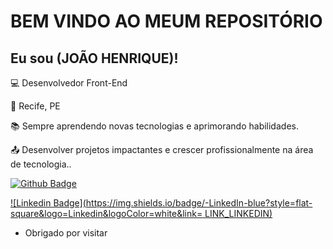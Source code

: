 # BEM VINDO AO MEUM REPOSITÓRIO

 

## Eu sou (JOÃO HENRIQUE)!

 

:computer:  Desenvolvedor Front-End

:house_with_garden: Recife, PE

:books: Sempre aprendendo novas tecnologias e aprimorando habilidades.

:outbox_tray: Desenvolver projetos impactantes e crescer profissionalmente na área de tecnologia..

[![Github Badge](https://img.shields.io/badge/-Github-000?style=flat-square&logo=Github&logoColor=white&link=LINK_GIT)](LINK_GIT)

[![Linkedin Badge](https://img.shields.io/badge/-LinkedIn-blue?style=flat-square&logo=Linkedin&logoColor=white&link= LINK_LINKEDIN)]( LINK_LINKEDIN)

- Obrigado por visitar
